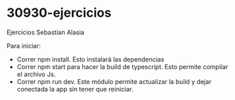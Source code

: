 # 30930-ejercicios
Ejercicios Sebastian Alasia

Para iniciar:

- Correr npm install. Esto instalará las dependencias
- Correr npm start para hacer la build de typescript. Esto permite compilar el archivo Js.
- Correr npm run dev. Este módulo permite actualizar la build y dejar conectada la app sin tener que reiniciar.